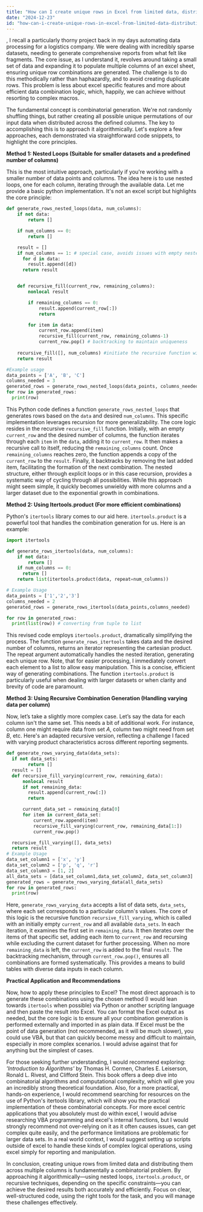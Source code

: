 ```yaml
---
title: "How can I create unique rows in Excel from limited data, distributing them across multiple columns?"
date: "2024-12-23"
id: "how-can-i-create-unique-rows-in-excel-from-limited-data-distributing-them-across-multiple-columns"
---
```


,  I recall a particularly thorny project back in my days automating data processing for a logistics company. We were dealing with incredibly sparse datasets, needing to generate comprehensive reports from what felt like fragments. The core issue, as I understand it, revolves around taking a small set of data and expanding it to populate multiple columns of an excel sheet, ensuring unique row combinations are generated. The challenge is to do this methodically rather than haphazardly, and to avoid creating duplicate rows. This problem is less about excel specific features and more about efficient data combination logic, which, happily, we can achieve without resorting to complex macros.

The fundamental concept is combinatorial generation. We're not randomly shuffling things, but rather creating all possible unique permutations of our input data when distributed across the defined columns. The key to accomplishing this is to approach it algorithmically. Let's explore a few approaches, each demonstrated via straightforward code snippets, to highlight the core principles.

**Method 1: Nested Loops (Suitable for smaller datasets and a predefined number of columns)**

This is the most intuitive approach, particularly if you're working with a smaller number of data points and columns. The idea here is to use nested loops, one for each column, iterating through the available data. Let me provide a basic python implementation. It's not an excel script but highlights the core principle:

```python
def generate_rows_nested_loops(data, num_columns):
    if not data:
        return []

    if num_columns == 0:
        return []

    result = []
    if num_columns == 1: # special case, avoids issues with empty nested loops.
      for d in data:
        result.append([d])
      return result


    def recursive_fill(current_row, remaining_columns):
        nonlocal result

        if remaining_columns == 0:
            result.append(current_row[:])
            return

        for item in data:
            current_row.append(item)
            recursive_fill(current_row, remaining_columns-1)
            current_row.pop() # backtracking to maintain uniqueness
    
    recursive_fill([], num_columns) #initiate the recursive function with the 0 column state.
    return result

#Example usage
data_points = ['A', 'B', 'C']
columns_needed = 3
generated_rows = generate_rows_nested_loops(data_points, columns_needed)
for row in generated_rows:
  print(row)
```

This Python code defines a function `generate_rows_nested_loops` that generates rows based on the `data` and desired `num_columns`. This specific implementation leverages recursion for more generalizability. The core logic resides in the recursive `recursive_fill` function. Initially, with an empty `current_row` and the desired number of columns, the function iterates through each `item` in the `data`, adding it to `current_row`. It then makes a recursive call to itself, reducing the `remaining_columns` count. Once `remaining_columns` reaches zero, the function appends a copy of the `current_row` to the `result`. Finally, it backtracks by removing the last added item, facilitating the formation of the next combination. The nested structure, either through explicit loops or in this case recursion, provides a systematic way of cycling through all possibilities. While this approach might seem simple, it quickly becomes unwieldy with more columns and a larger dataset due to the exponential growth in combinations.

**Method 2: Using Itertools.product (For more efficient combinations)**

Python's `itertools` library comes to our aid here. `itertools.product` is a powerful tool that handles the combination generation for us. Here is an example:

```python
import itertools

def generate_rows_itertools(data, num_columns):
    if not data:
        return []
    if num_columns == 0:
      return []
    return list(itertools.product(data, repeat=num_columns))

# Example Usage
data_points = ['1','2','3']
columns_needed = 2
generated_rows = generate_rows_itertools(data_points,columns_needed)

for row in generated_rows:
  print(list(row)) # converting from tuple to list
```

This revised code employs `itertools.product`, dramatically simplifying the process. The function `generate_rows_itertools` takes data and the desired number of columns, returns an iterator representing the cartesian product. The repeat argument automatically handles the nested iteration, generating each unique row. Note, that for easier processing, I immediately convert each element to a list to allow easy manipulation. This is a concise, efficient way of generating combinations. The function `itertools.product` is particularly useful when dealing with larger datasets or when clarity and brevity of code are paramount.

**Method 3: Using Recursive Combination Generation (Handling varying data per column)**

Now, let’s take a slightly more complex case. Let’s say the data for each column isn't the same set. This needs a bit of additional work. For instance, column one might require data from set *A*, column two might need from set *B*, etc. Here's an adapted recursive version, reflecting a challenge I faced with varying product characteristics across different reporting segments.

```python
def generate_rows_varying_data(data_sets):
  if not data_sets:
        return []
  result = []
  def recursive_fill_varying(current_row, remaining_data):
      nonlocal result
      if not remaining_data:
        result.append(current_row[:])
        return

      current_data_set = remaining_data[0]
      for item in current_data_set:
          current_row.append(item)
          recursive_fill_varying(current_row, remaining_data[1:])
          current_row.pop()

  recursive_fill_varying([], data_sets)
  return result
# Example Usage
data_set_column1 = ['x', 'y']
data_set_column2 = ['p', 'q', 'r']
data_set_column3 = [1, 2]
all_data_sets = [data_set_column1,data_set_column2, data_set_column3]
generated_rows = generate_rows_varying_data(all_data_sets)
for row in generated_rows:
  print(row)
```

Here, `generate_rows_varying_data` accepts a list of data sets, `data_sets`, where each set corresponds to a particular column's values. The core of this logic is the recursive function `recursive_fill_varying`, which is called with an initially empty `current_row` and all available `data_sets`. In each iteration, it examines the first set in `remaining_data`. It then iterates over the items of that specific set, adding each item to `current_row` and recursing while excluding the current dataset for further processing. When no more `remaining_data` is left, the `current_row` is added to the final `result`. The backtracking mechanism, through `current_row.pop()`, ensures all combinations are formed systematically. This provides a means to build tables with diverse data inputs in each column.

**Practical Application and Recommendations**

Now, how to apply these principles to Excel? The most direct approach is to generate these combinations using the chosen method (I would lean towards `itertools` when possible) via Python or another scripting language and then paste the result into Excel. You can format the Excel output as needed, but the core logic is to ensure all your combination generation is performed externally and imported in as plain data. If Excel must be the point of data generation (not recommended, as it will be much slower), you could use VBA, but that can quickly become messy and difficult to maintain, especially in more complex scenarios. I would advise against that for anything but the simplest of cases.

For those seeking further understanding, I would recommend exploring: *'Introduction to Algorithms'* by Thomas H. Cormen, Charles E. Leiserson, Ronald L. Rivest, and Clifford Stein. This book offers a deep dive into combinatorial algorithms and computational complexity, which will give you an incredibly strong theoretical foundation. Also, for a more practical, hands-on experience, I would recommend searching for resources on the use of Python's itertools library, which will show you the practical implementation of these combinatorial concepts. For more excel centric applications that you absolutely must do within excel, I would advise researching VBA programming and excel's internal functions, but I would strongly recommend not over-relying on it as it often causes issues, can get complex quite easily, and the performance limitations are problematic for larger data sets. In a real world context, I would suggest setting up scripts outside of excel to handle these kinds of complex logical operations, using excel simply for reporting and manipulation.

In conclusion, creating unique rows from limited data and distributing them across multiple columns is fundamentally a combinatorial problem. By approaching it algorithmically—using nested loops, `itertools.product`, or recursive techniques, depending on the specific constraints—you can achieve the desired results both accurately and efficiently. Focus on clear, well-structured code, using the right tools for the task, and you will manage these challenges effectively.
